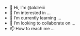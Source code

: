 - 👋 Hi, I’m @aldreiii
- 👀 I’m interested in ...
- 🌱 I’m currently learning ...
- 💞️ I’m looking to collaborate on ...
- 📫 How to reach me ...

<!---
aldreiii/aldreiii is a ✨ special ✨ repository because its `README.md` (this file) appears on your GitHub profile.
You can click the Preview link to take a look at your changes.
--->

